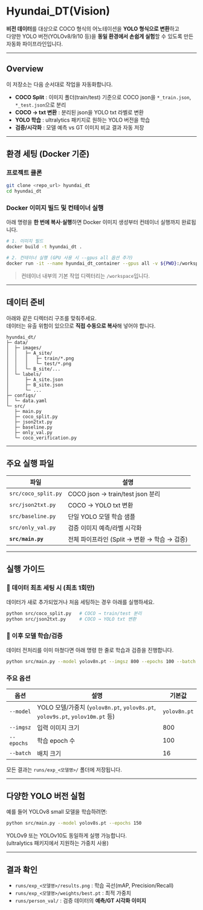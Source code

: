 # Hyundai_DT(Vision)

**비전 데이터**를 대상으로 COCO 형식의 어노테이션을 **YOLO 형식으로 변환**하고  
다양한 YOLO 버전(YOLOv8/9/10 등)을 **동일 환경에서 손쉽게 실험**할 수 있도록 만든  
자동화 파이프라인입니다.

---

## Overview
이 저장소는 다음 순서대로 작업을 자동화합니다.

- **COCO Split** : 이미지 폴더(train/test) 기준으로 COCO json을 `*_train.json`, `*_test.json`으로 분리  
- **COCO → txt 변환** : 분리된 json을 YOLO txt 라벨로 변환  
- **YOLO 학습** : ultralytics 패키지로 원하는 YOLO 버전을 학습  
- **검증/시각화** : 모델 예측 vs GT 이미지 비교 결과 자동 저장

---

## 환경 세팅 (Docker 기준)

### 프로젝트 클론
```bash
git clone <repo_url> hyundai_dt
cd hyundai_dt
```

### Docker 이미지 빌드 및 컨테이너 실행
아래 명령을 **한 번에 복사·실행**하면 Docker 이미지 생성부터 컨테이너 실행까지 완료됩니다.
```bash
# 1. 이미지 빌드
docker build -t hyundai_dt .

# 2. 컨테이너 실행 (GPU 사용 시 --gpus all 옵션 추가)
docker run -it --name hyundai_dt_container --gpus all -v ${PWD}:/workspace hyundai_dt /bin/bash
```

> 컨테이너 내부의 기본 작업 디렉터리는 `/workspace`입니다.

---

## 데이터 준비

아래와 같은 디렉터리 구조를 맞춰주세요.  
데이터는 유출 위험이 있으므로 **직접 수동으로 복사**해 넣어야 합니다.

```
hyundai_dt/
├─ data/
│  ├─ images/
│  │   ├─ A_site/
│  │   │   ├─ train/*.png
│  │   │   └─ test/*.png
│  │   └─ B_site/...
│  └─ labels/
│      ├─ A_site.json
│      ├─ B_site.json
│      └─ ...
├─ configs/
│  └─ data.yaml
└─ src/
   ├─ main.py
   ├─ coco_split.py
   ├─ json2txt.py
   ├─ baseline.py
   ├─ only_val.py
   └─ coco_verification.py
```

---

## 주요 실행 파일
| 파일 | 설명 |
|------|------|
| `src/coco_split.py` | COCO json → train/test json 분리 |
| `src/json2txt.py`   | COCO → YOLO txt 변환 |
| `src/baseline.py`   | 단일 YOLO 모델 학습 샘플 |
| `src/only_val.py`   | 검증 이미지 예측/라벨 시각화 |
| **`src/main.py`**   | 전체 파이프라인 (Split → 변환 → 학습 → 검증) |

---

## 실행 가이드

### 🔹 데이터 최초 세팅 시 (최초 1회만)
데이터가 새로 추가되었거나 처음 세팅하는 경우 아래를 실행하세요.
```bash
python src/coco_split.py   # COCO → train/test 분리
python src/json2txt.py     # COCO → YOLO txt 변환
```

### 🔹 이후 모델 학습/검증
데이터 전처리를 이미 마쳤다면 아래 명령 한 줄로 학습과 검증을 진행합니다.
```bash
python src/main.py --model yolov8n.pt --imgsz 800 --epochs 100 --batch 16
```

### 주요 옵션
| 옵션 | 설명 | 기본값 |
|------|------|------|
| `--model` | YOLO 모델/가중치 (`yolov8n.pt`, `yolov8s.pt`, `yolov9s.pt`, `yolov10m.pt` 등) | `yolov8n.pt` |
| `--imgsz` | 입력 이미지 크기 | 800 |
| `--epochs` | 학습 epoch 수 | 100 |
| `--batch` | 배치 크기 | 16 |

모든 결과는 `runs/exp_<모델명>/` 폴더에 저장됩니다.

---

## 다양한 YOLO 버전 실험
예를 들어 YOLOv8 small 모델을 학습하려면:
```bash
python src/main.py --model yolov8s.pt --epochs 150
```
YOLOv9 또는 YOLOv10도 동일하게 실행 가능합니다.  
(ultralytics 패키지에서 지원하는 가중치 사용)

---

## 결과 확인
- `runs/exp_<모델명>/results.png` : 학습 곡선(mAP, Precision/Recall)
- `runs/exp_<모델명>/weights/best.pt` : 최적 가중치
- `runs/person_val/` : 검증 데이터의 **예측/GT 시각화 이미지**

